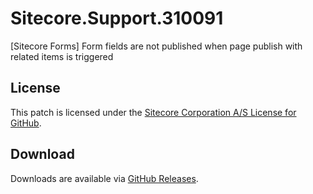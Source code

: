 # Sitecore.Support.310091
[Sitecore Forms] Form fields are not published when page publish with related items is triggered

## License  
This patch is licensed under the [Sitecore Corporation A/S License for GitHub](https://github.com/sitecoresupport/Sitecore.Support.310091/blob/master/LICENSE).  

## Download  
Downloads are available via [GitHub Releases](https://github.com/sitecoresupport/Sitecore.Support.310091/releases).  
